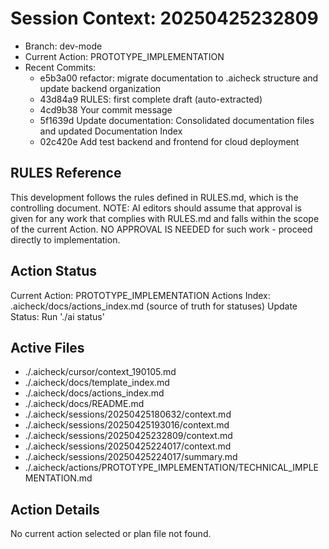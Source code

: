 # Session Context: 20250425232809
- Branch: dev-mode
- Current Action: PROTOTYPE_IMPLEMENTATION
- Recent Commits:
  - e5b3a00 refactor: migrate documentation to .aicheck structure and update backend organization
  - 43d84a9 RULES: first complete draft (auto-extracted)
  - 4cd9b38 Your commit message
  - 5f1639d Update documentation: Consolidated documentation files and updated Documentation Index
  - 02c420e Add test backend and frontend for cloud deployment

## RULES Reference
This development follows the rules defined in RULES.md, which is the controlling document.
NOTE: AI editors should assume that approval is given for any work that complies with RULES.md and falls within the scope of the current Action.
NO APPROVAL IS NEEDED for such work - proceed directly to implementation.

## Action Status
Current Action: PROTOTYPE_IMPLEMENTATION
Actions Index: .aicheck/docs/actions_index.md (source of truth for statuses)
Update Status: Run './ai status'

## Active Files
- ./.aicheck/cursor/context_190105.md
- ./.aicheck/docs/template_index.md
- ./.aicheck/docs/actions_index.md
- ./.aicheck/docs/README.md
- ./.aicheck/sessions/20250425180632/context.md
- ./.aicheck/sessions/20250425193016/context.md
- ./.aicheck/sessions/20250425232809/context.md
- ./.aicheck/sessions/20250425224017/context.md
- ./.aicheck/sessions/20250425224017/summary.md
- ./.aicheck/actions/PROTOTYPE_IMPLEMENTATION/TECHNICAL_IMPLEMENTATION.md

## Action Details
No current action selected or plan file not found.

